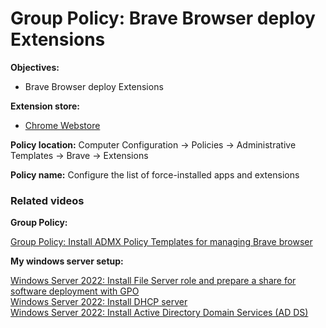 # Group Policy: Brave Browser deploy Extensions

<b>Objectives:</b>

* Brave Browser deploy Extensions

<b>Extension store:</b>

* [Chrome Webstore](https://chromewebstore.google.com/category/extensions)

<b>Policy location:</b> Computer Configuration -> Policies -> Administrative Templates -> Brave -> Extensions

<b>Policy name:</b> Configure the list of force-installed apps and extensions

### Related videos

<b>Group Policy:</b> <br />

[Group Policy: Install ADMX Policy Templates for managing Brave browser](https://youtu.be/VFtB7Of6H-A)

<b>My windows server setup:</b> <br />

[Windows Server 2022: Install File Server role and prepare a share for software deployment with GPO](https://youtu.be/jEWSdC2qwyA) <br />
[Windows Server 2022: Install DHCP server](https://youtu.be/8n0MD9stQis) <br />
[Windows Server 2022: Install Active Directory Domain Services (AD DS)](https://youtu.be/1cYewbW3Tl0) <br />